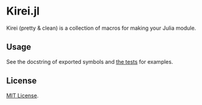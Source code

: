 # Kirei.jl

Kirei (pretty & clean) is a collection of macros for making your Julia module.

## Usage

See the docstring of exported symbols and [the tests](./test/) for examples.

## License

[MIT License](./LICENSE).
